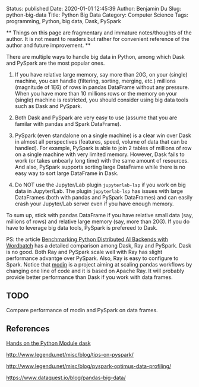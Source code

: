 Status: published
Date: 2020-01-01 12:45:39
Author: Benjamin Du
Slug: python-big-data
Title: Python Big Data
Category: Computer Science
Tags: programming, Python, big data, Dask, PySpark

**
Things on this page are fragmentary and immature notes/thoughts of the author.
It is not meant to readers but rather for convenient reference of the author and future improvement.
**

There are multiple ways to handle big data in Python,
among which Dask and PySpark are the most popular ones.

1. If you have relative large memory, 
    say more than 20G, 
    on your (single) machine, 
    you can handle (filtering, sorting, merging, etc.) 
    millions (magnitude of 1E6) of rows in pandas DataFrame without any pressure. 
    When you have more than 10 millions rows 
    or the memory on your (single) machine is restricted,
    you should consider using big data tools such as Dask and PySpark.

2. Both Dask and PySpark are very easy to use (assume that you are familar with pandas and Spark DataFrame).

3. PySpark (even standalone on a single machine) is a clear win over Dask 
    in almost all perspectives (features, speed, volume of data that can be handled). 
    For example,
    PySpark is able to join 2 tables of millions of row on a single machine with very limited memory.
    However, Dask fails to work (or takes unbearly long time) with the same amount of resources.
    And also, PySpark supports sorting large DataFrame 
    while there is no easy way to sort large DataFrame in Dask.

4. Do NOT use the Jupyter/Lab plugin `jupyterlab-lsp` 
    if you work on big data in Jupyter/Lab.
    The plugin `jupyterlab-lsp` has issues with large DataFrames 
    (both with pandas and PySpark DataFrames)
    and can easily crash your Jupyter/Lab server 
    even if you have enough memory.

To sum up, 
stick with pandas DataFrame if you have relative small data (say, millions of rows) 
and relative large memory (say, more than 20G).
If you do have to leverage big data tools, 
PySpark is prefereed to Dask.

PS: the article
[Benchmarking Python Distributed AI Backends with Wordbatch](https://towardsdatascience.com/benchmarking-python-distributed-ai-backends-with-wordbatch-9872457b785c)
has a detailed comparison among Dask, Ray and PySpark.
Dask is no good. 
Both Ray and PySpark scale well 
with Ray has slight performance advantge over PySpark.
Also, Ray is easy to configure to Spark.
Notice that [modin](https://github.com/modin-project/modin)
is a project aiming at scaling pandas workflows by changing one line of code
and it is based on Apache Ray.
It will probably provide better performance than Dask if you work with data frames.

## TODO

Compare performance of modin and PySpark on data frames.

## References

[Hands on the Python Module dask](http://www.legendu.net/misc/blog/hands-on-the-python-module-dask/)

http://www.legendu.net/misc/blog/tips-on-pyspark/

http://www.legendu.net/misc/blog/pyspark-optimus-data-profiling/

https://www.dataquest.io/blog/pandas-big-data/
